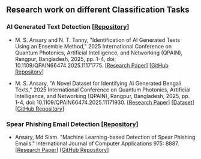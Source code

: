 ## Research work on different Classification Tasks

### AI Generated Text Detection [[Repository](https://github.com/MdSiamAnsary/ClassificationTasks/tree/main/AI%20Generated%20Text%20Detection/)]
- M. S. Ansary and N. T. Tanny, "Identification of AI Generated Texts Using an Ensemble Method," 2025 International Conference on Quantum Photonics, Artificial Intelligence, and Networking (QPAIN), Rangpur, Bangladesh, 2025, pp. 1-4, doi: 10.1109/QPAIN66474.2025.11171775.
[[Research Paper](https://ieeexplore.ieee.org/document/11171775)]
[[GitHub Repository](https://github.com/MdSiamAnsary/ClassificationTasks/tree/main/AI%20Generated%20Text%20Detection/Identification%20of%20AI%20Generated%20Texts%20using%20an%20Ensemble%20Method)]

- M. S. Ansary, "A Novel Dataset for Identifying AI Generated Bengali Texts," 2025 International Conference on Quantum Photonics, Artificial Intelligence, and Networking (QPAIN), Rangpur, Bangladesh, 2025, pp. 1-4, doi: 10.1109/QPAIN66474.2025.11171930.
[[Research Paper](https://ieeexplore.ieee.org/document/11171930)]
[[Dataset](https://github.com/MdSiamAnsary/ClassificationTasks/tree/main/AI%20Generated%20Text%20Detection/A%20Novel%20Dataset%20for%20Identifying%20AI%20Generated%20Bengali%20Texts/Dataset)]
[[GitHub Repository](https://github.com/MdSiamAnsary/ClassificationTasks/tree/main/AI%20Generated%20Text%20Detection/A%20Novel%20Dataset%20for%20Identifying%20AI%20Generated%20Bengali%20Texts)]

### Spear Phishing Email Detection [[Repository](https://github.com/MdSiamAnsary/ClassificationTasks/tree/main/Spear%20Phishing%20Email%20Detection/)]
- Ansary, Md Siam. "Machine Learning-based Detection of Spear Phishing Emails." International Journal of Computer Applications 975: 8887.
[[Research Paper](https://www.ijcaonline.org/archives/volume187/number24/machine-learning-based-detection-of-spear-phishing-emails/)]
[[GitHub Repository](https://github.com/MdSiamAnsary/ClassificationTasks/tree/main/Spear%20Phishing%20Email%20Detection/Machine%20Learning%20Based%20Detection%20of%20Spear%20Phishing%20Emails)]


 
